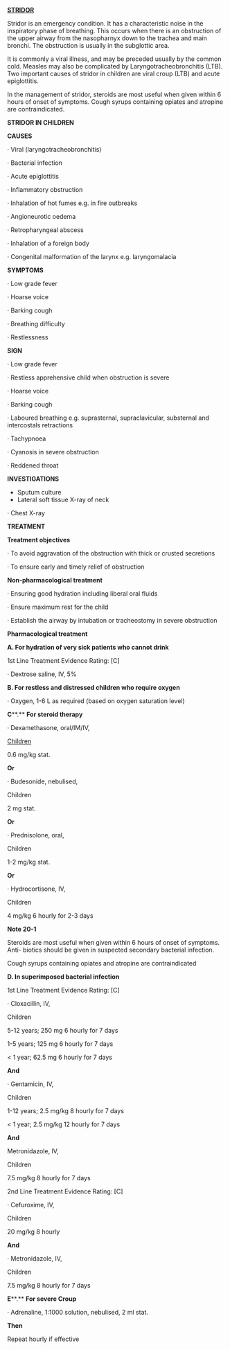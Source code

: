 <u>**STRIDOR**</u>

Stridor is an emergency condition. It has a characteristic noise in the inspiratory phase of breathing. This occurs when there is an obstruction of the upper airway from the nasopharnyx down to the trachea and main bronchi. The obstruction is usually in the subglottic area.

It is commonly a viral illness, and may be preceded usually by the common cold. Measles may also be complicated by Laryngotracheobronchitis (LTB). Two important causes of stridor in children are viral croup (LTB) and acute epiglottitis.

In the management of stridor, steroids are most useful when given within 6 hours of onset of symptoms. Cough syrups containing opiates and atropine are contraindicated.

**STRIDOR IN CHILDREN**

**CAUSES**

·     Viral (laryngotracheobronchitis)

·     Bacterial infection

·     Acute epiglottitis

·     Inflammatory obstruction

·     Inhalation of hot fumes e.g. in fire outbreaks

·     Angioneurotic oedema

·     Retropharyngeal abscess

·     Inhalation of a foreign body

·     Congenital malformation of the larynx e.g. laryngomalacia

**SYMPTOMS**

·     Low grade fever

·     Hoarse voice

·     Barking cough

·     Breathing difficulty

·     Restlessness

**SIGN**

·     Low grade fever

·     Restless apprehensive child when obstruction is severe

·     Hoarse voice

·     Barking cough

·     Laboured breathing e.g. suprasternal, supraclavicular, substernal and intercostals retractions

·     Tachypnoea

·     Cyanosis in severe obstruction

·     Reddened throat

**INVESTIGATIONS**

- Sputum     culture
- Lateral soft     tissue X-ray of neck

·     Chest X-ray 

**TREATMENT**

**Treatment objectives**

·     To avoid aggravation of the obstruction with thick or crusted secretions

·     To ensure early and timely relief of obstruction

**Non-pharmacological treatment**

·     Ensuring good hydration including liberal oral fluids

·     Ensure maximum rest for the child

·     Establish the airway by intubation or tracheostomy in severe obstruction

**Pharmacological treatment**

**A. For hydration of very sick patients who cannot drink**

1st Line Treatment Evidence Rating: [C]

·     Dextrose saline, IV, 5%

**B. For restless and distressed children who require oxygen**

·     Oxygen, 1-6 L as required (based on oxygen saturation level)

**C****.** **For steroid therapy**

·     Dexamethasone, oral/IM/IV,

<u>Children</u>

0.6 mg/kg stat.

**Or**

·     Budesonide, nebulised,

Children 

2 mg stat. 

**Or**

·     Prednisolone, oral,

Children

1-2 mg/kg stat.

**Or**

·     Hydrocortisone, IV,

Children

4 mg/kg 6 hourly for 2-3 days

**Note 20-1**

Steroids are most useful when given within 6 hours of onset of symptoms. Anti- biotics should be given in suspected secondary bacterial infection.

Cough syrups containing opiates and atropine are contraindicated

**D. In superimposed bacterial infection**

1st Line Treatment Evidence Rating: [C]

·     Cloxacillin, IV,

Children

5-12 years; 250 mg 6 hourly for 7 days

1-5 years; 125 mg 6 hourly for 7 days

< 1 year; 62.5 mg 6 hourly for 7 days

**And**

·     Gentamicin, IV,

Children

1-12 years; 2.5 mg/kg 8 hourly for 7 days

< 1 year; 2.5 mg/kg 12 hourly for 7 days

**And**

Metronidazole, IV,

Children

7.5 mg/kg 8 hourly for 7 days

2nd Line Treatment Evidence Rating: [C]

·     Cefuroxime, IV,

Children

20 mg/kg 8 hourly

**And**

·     Metronidazole, IV,

Children

7.5 mg/kg 8 hourly for 7 days

**E****.** **For severe Croup**

·     Adrenaline, 1:1000 solution, nebulised, 2 ml stat.

**Then**

Repeat hourly if effective